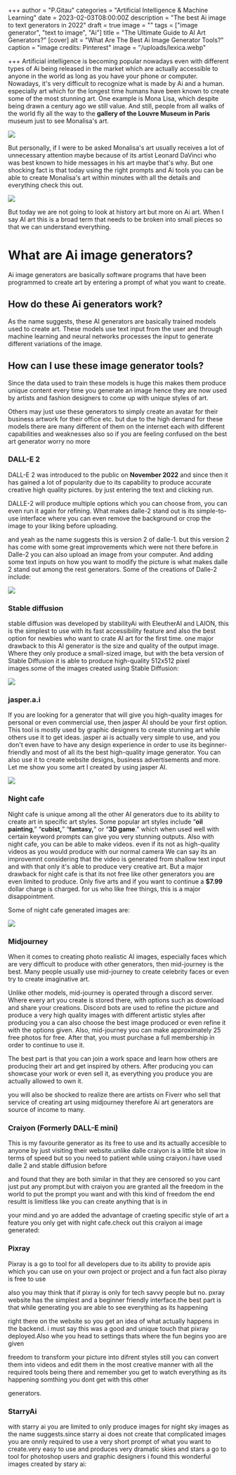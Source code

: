 +++
author = "P.Gitau"
categories = "Artificial Intelligence & Machine Learning"
date = 2023-02-03T08:00:00Z
description = "The best Ai image to text generators in 2022"
draft = true
image = ""
tags = ["image generator", "text to image", "Ai"]
title = "The Ultimate Guide to AI Art Generators?"
[cover]
alt = "What Are The Best Ai Image Generator Tools?"
caption = "image credits: Pinterest"
image = "/uploads/lexica.webp"

+++
Artificial intelligence is becoming popular nowadays even with different types of Ai being released in the market which are actually accessible to anyone in the world as long as you have your phone or computer. Nowadays, it's very difficult to recognize what is made by Ai and a human. especially art which for the longest time humans have been known to create some of the most stunning art. One example is Mona Lisa, which despite being drawn a century ago we still value. And still, people from all walks of the world fly all the way to the **gallery of the Louvre Museum in Paris** museum just to see Monalisa's art. 

![](/uploads/merlin_137029152_aa4f1816-a22b-477d-8ee4-ebeb6c390ce4-superjumbo.webp)

But personally, if I were to be asked Monalisa's art usually receives a lot of unnecessary attention maybe because of its artist Leonard DaVinci who was best known to hide messages in his art maybe that's why. But one shocking fact is that today using the right prompts and Ai tools you can be able to create Monalisa's art within minutes with all the details and everything check this out.

![](/uploads/2a7e9f9d00000578-3159292-the_new_living_mona_lisa_uses_artificial_intelligence_to_make_a_-a-77_1436792724386.jpg)

But today we are not going to look at history art but more on Ai art. When I say AI art this is a broad term that needs to be broken into small pieces so that we can understand everything.

# What are Ai image generators?

Ai image generators are basically software programs that have been programmed to create art by entering a prompt of what you want to create.

## How do these Ai generators work?

As the name suggests, these AI generators are basically trained models used to create art. These models use text input from the user and through machine learning and neural networks processes the input to generate different variations of the image.

## How can I use these image generator tools?

Since the data used to train these models is huge this makes them produce unique content every time you generate an image hence they are now used by artists and fashion designers to come up with unique styles of art.

Others may just use these generators to simply create an avatar for their business artwork for their office etc. but due to the high demand for these models there are many different of them on the internet each with different capabilities and weaknesses also so if you are feeling confused on the best art generator worry no more

### DALL-E 2

DALL-E 2 was introduced to the public on **November 2022** and since then it has gained a lot of popularity due to its capability to produce accurate creative high quality pictures. by just entering the text and clicking run.

DALLE-2 will produce multiple options which you can choose from, you can even run it again for refining. What makes dalle-2 stand out is its simple-to-use interface where you can even remove the background or crop the image to your liking before uploading.

and yeah as the name suggests this is version 2 of dalle-1. but this version 2 has come with some great improvements which were not there before.in Dalle-2 you can also upload an image from your computer. And adding some text inputs on how you want to modify the picture is what makes dalle 2 stand out among the rest generators. Some of the creations of Dalle-2 include:

![](/uploads/screenshot-2022-04-06-at-9-55-11-pm.webp)

### Stable diffusion

stable diffusion was developed by stabilityAi with EleutherAI and LAION, this is the simplest to use with its fast accessibility feature and also the best option for newbies who want to crate AI art for the first time. one major drawback to this AI generator is the size and quality of the output image. Where they only produce a small-sized image, but with the beta version of Stable Diffusion it is able to produce high-quality 512x512 pixel images.some of the images created using Stable Diffusion:

![](/uploads/stable-diffusion-press-1024x592.jpeg)

### jasper.a.i

If you are looking for a generator that will give you high-quality images for personal or even commercial use, then jasper AI should be your first option. This tool is mostly used by graphic designers to create stunning art while others use it to get ideas. jasper ai is actually very simple to use, and you don't even have to have any design experience in order to use its beginner-friendly and most of all its the best high-quality image generator. You can also use it to create website designs, business advertisements and more. Let me show you some art I created by using jasper AI.

![](/uploads/jasper-art-hero.jpg)

### Night cafe

Night cafe is unique among all the other AI generators due to its ability to create art in specific art styles. Some popular art styles include “**oil painting**,” “**cubist,**” “**fantasy,**” or “**3D game**.” which when used well with certain keyword prompts can give you very stunning outputs. Also with night cafe, you can be able to make videos. even if its not as high-quality videos as you would produce with our normal camera We can say its an improvemnt considering that the video is generated from shallow text input and with that only it's able to produce very creative art. But a major drawback for night cafe is that its not free like other generators you are even limited to produce. Only five arts and if you want to continue a **$7.99** dollar charge is charged. for us who like free things, this is a major disappointment.

Some of night cafe generated images are:

![](/uploads/ujjuppj6u04blprjpfqd_2x.webp)

### Midjourney 

When it comes to creating photo realistic AI images, especially faces which are very difficult to produce with other generators, then mid-journey is the best. Many people usually use mid-journey to create celebrity faces or even try to create imaginative art.

Unlike other models, mid-journey is operated through a discord server. Where every art you create is stored there, with options such as download and share your creations. Discord bots are used to refine the picture and produce a very high quality images with different artistic styles after producing you a can also choose the best image produced or even refine it with the options given. Also, mid-journey you can make approximately 25 free photos for free. After that, you must purchase a full membership in order to continue to use it.

The best part is that you can join a work space and learn how others are producing their art and get inspired by others. After producing you can showcase your work or even sell it, as everything you produce you are actually allowed to own it. 

you will also be shocked to realize there are artists on Fiverr who sell that service of creating art using midjourney therefore Ai art generators are source of income to many.

### Craiyon (Formerly DALL-E mini)

This is my favourite generator as its free to use and its actually accesible to anyone by just visiting their website.unlike dalle craiyon is a little bit slow in terms of speed but so you need to patient while using craiyon.i have used dalle 2 and stable diffusion before

and found that they are both similar in that they are censored so you cant just put any prompt.but with craiyon you are granted all the freedom in the world to put the prompt you want and with this kind of freedom the end resultt is limitless like you can create anything that is in

your mind.and yo are added the advantage of craeting specific style of art a feature you only get with night cafe.check out this craiyon ai image generated:

### Pixray

Pixray is a go to tool for all developers due to its ability to provide apis which you can use on your own project or project and a fun fact also pixray is free to use

also you may think that if pixray is only for tech savvy people but no. pxray website has the simplest and a beginner friendly interface.the best part is that while generating you are able to see everything as its happening 

right there on the website so you get an idea of what actually happens in the backend. i must say this was a good and unique touch that pixray deployed.Also whe you head to settings thats where the fun begins yoo are given

freedom to transform your picture into difrent styles still you can convert them into videos and edit them in the most creative manner with all the required tools being there and remember you get to watch everything as its happening somthing you dont get with this other 

generators. 

### StarryAi

with starry ai you are limited to only produce images for night sky images as the name suggests.since starry ai does not create that complicated images you are onnly required to use a very short prompt of what you want to create.very easy to use and produces very dramatic skies and stars a go to tool for photoshop users and graphic designers i found this wonderful images created by stary ai: